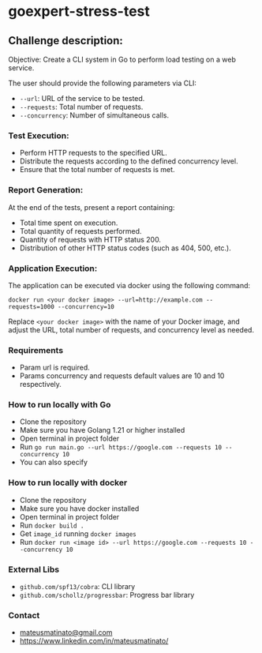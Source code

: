 # goexpert-stress-test

## Challenge description:
Objective: Create a CLI system in Go to perform load testing on a web service.

The user should provide the following parameters via CLI:

- `--url`: URL of the service to be tested.
- `--requests`: Total number of requests.
- `--concurrency`: Number of simultaneous calls.

### Test Execution:

- Perform HTTP requests to the specified URL.
- Distribute the requests according to the defined concurrency level.
- Ensure that the total number of requests is met.

### Report Generation:

At the end of the tests, present a report containing:

- Total time spent on execution.
- Total quantity of requests performed.
- Quantity of requests with HTTP status 200.
- Distribution of other HTTP status codes (such as 404, 500, etc.).

### Application Execution:

The application can be executed via docker using the following command:

```
docker run <your docker image> --url=http://example.com --requests=1000 --concurrency=10
```

Replace `<your docker image>` with the name of your Docker image, and adjust the URL, total number of requests, and concurrency level as needed.

### Requirements
- Param url is required.
- Params concurrency and requests default values are 10 and 10 respectively.

### How to run locally with Go
- Clone the repository
- Make sure you have Golang 1.21 or higher installed
- Open terminal in project folder
- Run `go run main.go --url https://google.com --requests 10 --concurrency 10`
- You can also specify

### How to run locally with docker
- Clone the repository
- Make sure you have docker installed
- Open terminal in project folder
- Run `docker build .`
- Get `image_id` running `docker images`
- Run `docker run <image id> --url https://google.com --requests 10 --concurrency 10`

### External Libs
- `github.com/spf13/cobra`: CLI library
- `github.com/schollz/progressbar`: Progress bar library

### Contact
- mateusmatinato@gmail.com
- https://www.linkedin.com/in/mateusmatinato/